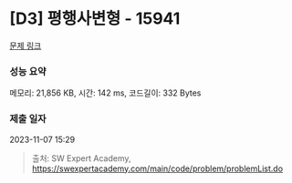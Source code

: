 # [D3] 평행사변형 - 15941 

[문제 링크](https://swexpertacademy.com/main/code/problem/problemDetail.do?contestProbId=AYVgOZEKOpcDFAQK) 

### 성능 요약

메모리: 21,856 KB, 시간: 142 ms, 코드길이: 332 Bytes

### 제출 일자

2023-11-07 15:29



> 출처: SW Expert Academy, https://swexpertacademy.com/main/code/problem/problemList.do